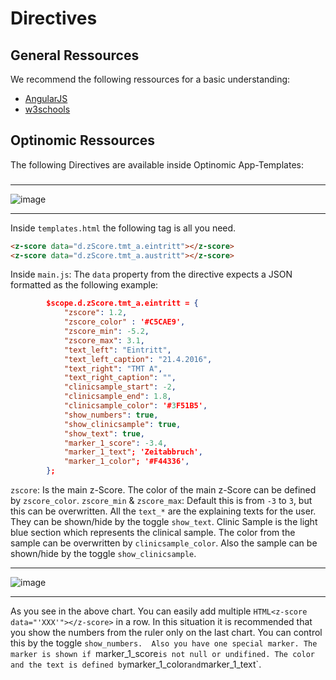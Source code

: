 # Directives

## General Ressources

We recommend the following ressources for a basic understanding:
-	[AngularJS](https://docs.angularjs.org/guide/directive)    
-	[w3schools](http://www.w3schools.com/angular/angular_directives.asp)    


## Optinomic Ressources
The following Directives are available inside Optinomic App-Templates:


### <z-score></z-score>

____

![image](http://doc.optinomic.org/images/zscore_single.png)
____


Inside `templates.html` the following tag is all you need.  

```HTML
<z-score data="d.zScore.tmt_a.eintritt"></z-score>
<z-score data="d.zScore.tmt_a.austritt"></z-score>
```


Inside `main.js`:  The `data` property from the directive expects a JSON formatted as the following example:

```JSON
		$scope.d.zScore.tmt_a.eintritt = {
            "zscore": 1.2,
            "zscore_color" : '#C5CAE9',
            "zscore_min": -5.2,
            "zscore_max": 3.1,
            "text_left": "Eintritt",
            "text_left_caption": "21.4.2016",
            "text_right": "TMT A",
            "text_right_caption": "",
            "clinicsample_start": -2,
            "clinicsample_end": 1.8,
            "clinicsample_color": '#3F51B5',
            "show_numbers": true,
            "show_clinicsample": true,
            "show_text": true,
            "marker_1_score": -3.4,
            "marker_1_text"; 'Zeitabbruch',
            "marker_1_color"; '#F44336',
        };
```


`zscore`:  Is the main z-Score. The color of the main z-Score can be defined by `zscore_color`. `zscore_min` & `zscore_max`:  Default this is from `-3` to `3`, but this can be overwritten. All the `text_*` are the explaining texts for the user. They can be shown/hide by the toggle `show_text`. Clinic Sample is the light blue section which represents the clinical sample. The color from the sample can be overwritten by `clinicsample_color`. Also the sample can be shown/hide by the toggle `show_clinicsample`.


____

![image](http://doc.optinomic.org/images/zscore_group.png)
____


As you see in the above chart. You can easily add multiple ```HTML<z-score data="'XXX'"></z-score>``` in a row. In this situation it is recommended that you show the numbers from the ruler only on the last chart. You can control this by the toggle `show_numbers.  Also you have one special marker. The marker is shown if `marker_1_score` is not null or undifined. The color and the text is defined by `marker_1_color` and `marker_1_text`.

